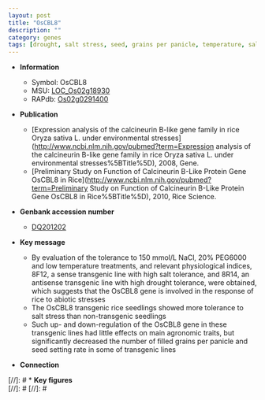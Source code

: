```yaml
---
layout: post
title: "OsCBL8"
description: ""
category: genes
tags: [drought, salt stress, seed, grains per panicle, temperature, salt, abiotic stress, drought tolerance, grain, salt tolerance, seedling, panicle]
---
```


* **Information**  
    + Symbol: OsCBL8  
    + MSU: [LOC_Os02g18930](http://rice.plantbiology.msu.edu/cgi-bin/ORF_infopage.cgi?orf=LOC_Os02g18930)  
    + RAPdb: [Os02g0291400](http://rapdb.dna.affrc.go.jp/viewer/gbrowse_details/irgsp1?name=Os02g0291400)  

* **Publication**  
    + [Expression analysis of the calcineurin B-like gene family in rice Oryza sativa L. under environmental stresses](http://www.ncbi.nlm.nih.gov/pubmed?term=Expression analysis of the calcineurin B-like gene family in rice Oryza sativa L. under environmental stresses%5BTitle%5D), 2008, Gene.
    + [Preliminary Study on Function of Calcineurin B-Like Protein Gene OsCBL8 in Rice](http://www.ncbi.nlm.nih.gov/pubmed?term=Preliminary Study on Function of Calcineurin B-Like Protein Gene OsCBL8 in Rice%5BTitle%5D), 2010, Rice Science.

* **Genbank accession number**  
    + [DQ201202](http://www.ncbi.nlm.nih.gov/nuccore/DQ201202)

* **Key message**  
    + By evaluation of the tolerance to 150 mmol/L NaCl, 20% PEG6000 and low temperature treatments, and relevant physiological indices, 8F12, a sense transgenic line with high salt tolerance, and 8R14, an antisense transgenic line with high drought tolerance, were obtained, which suggests that the OsCBL8 gene is involved in the response of rice to abiotic stresses
    + The OsCBL8 transgenic rice seedlings showed more tolerance to salt stress than non-transgenic seedlings
    + Such up- and down-regulation of the OsCBL8 gene in these transgenic lines had little effects on main agronomic traits, but significantly decreased the number of filled grains per panicle and seed setting rate in some of transgenic lines

* **Connection**  

[//]: # * **Key figures**  
[//]: # 
[//]: # 
